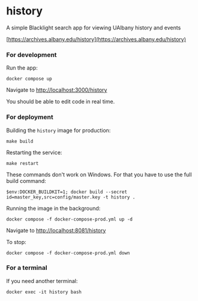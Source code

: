 # history
A simple Blacklight search app for viewing UAlbany history and events

[https://archives.albany.edu/history](https://archives.albany.edu/history)

### For development

Run the app:
```
docker compose up
```

Navigate to [http://localhost:3000/history](http://localhost:3000/history)

You should be able to edit code in real time.

### For deployment

Building the `history` image for production:
```
make build
```

Restarting the service:
```
make restart
```

These commands don't work on Windows. For that you have to use the full build command:
```
$env:DOCKER_BUILDKIT=1; docker build --secret id=master_key,src=config/master.key -t history .
```

Running the image in the background:
```
docker compose -f docker-compose-prod.yml up -d
```
Navigate to [http://localhost:8081/history](http://localhost:8081/history)

To stop:
```
docker compose -f docker-compose-prod.yml down
```

### For a terminal

If you need another terminal:
```
docker exec -it history bash
```